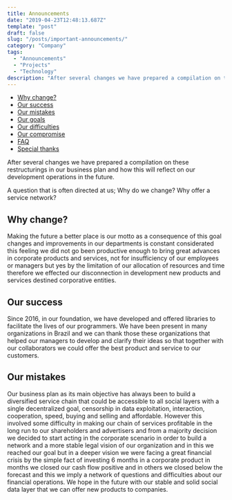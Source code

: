 ```yaml
---
title: Announcements
date: "2019-04-23T12:48:13.687Z"
template: "post"
draft: false
slug: "/posts/important-announcements/"
category: "Company"
tags:
  - "Announcements"
  - "Projects"
  - "Technology"
description: "After several changes we have prepared a compilation on these restructurings in our business plan and how this will reflect on our development operations in the future."
---
```


- [Why change?](#why-change)
- [Our success](#our-success)
- [Our mistakes](#our-mistakes)
- [Our goals](#our-goals)
- [Our difficulties](#our-difficulties)
- [Our compromise](#our-compromise)
- [FAQ](#faq)
- [Special thanks](#special-thanks)

After several changes we have prepared a compilation on these restructurings in our business plan and how this will reflect on our development operations in the future.

A question that is often directed at us; 
Why do we change? Why offer a service network?

## Why change?

Making the future a better place is our motto as a consequence of this goal changes and improvements in our departments is constant considerated this feeling we did not go been productive enough to bring great advances in corporate products and services, not for insufficiency of our employees or managers but yes by the limitation of our allocation of resources and time therefore we effected our disconnection in development new products and services destined corporative entities.

## Our success

Since 2016, in our foundation, we have developed and offered libraries to facilitate the lives of our programmers. We have been present in many organizations in Brazil and we can thank those  these organizations that helped our managers to develop and clarify their ideas so that together with our collaborators we could offer the best product and service to our customers.

## Our mistakes

Our business plan as its main objective has always been to build a diversified service chain that could be accessible to all social layers with a single decentralized goal, censorship in data exploitation, interaction, cooperation, speed, buying and selling and affordable. However this involved some difficulty in making our chain of services profitable in the long run to our shareholders and advertisers and from a majority decision we decided to start acting in the corporate scenario in order to build a network and a more stable legal vision of our organization and in this we reached our goal but in a deeper vision we were facing a great financial crisis by the simple fact of investing 6 months in a corporate product in months we closed our cash flow positive and in others we closed below the forecast and this we imply a network of questions and difficulties about our financial operations. We hope in the future with our stable and solid social data layer that we can offer new products to companies.
